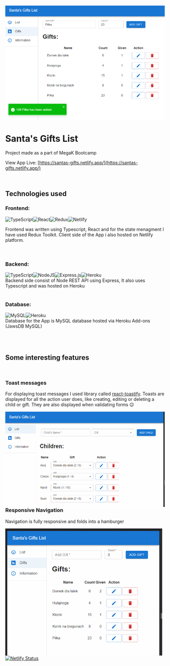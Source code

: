 ![Santa's Gifts List App main view](https://github.com/Kinetic639/megak_lista_mikolaja/blob/main/client/public/img/santas_ogimage.png?raw=true)

# Santa's Gifts List

Project made as a part of MegaK Bootcamp

View App Live: [https://santas-gifts.netlify.app/](https://santas-gifts.netlify.app/)

<br/>

## Technologies used

### Frontend:
![TypeScript](https://img.shields.io/badge/typescript-%23007ACC.svg?style=for-the-badge&logo=typescript&logoColor=white)![React](https://img.shields.io/badge/react-%2320232a.svg?style=for-the-badge&logo=react&logoColor=%2361DAFB)![Redux](https://img.shields.io/badge/redux-%23593d88.svg?style=for-the-badge&logo=redux&logoColor=white)![Netlify](https://img.shields.io/badge/netlify-%23000000.svg?style=for-the-badge&logo=netlify&logoColor=#00C7B7) 

Frontend was written using Typescript, React and for the state menagment I have used Redux Toolkit. Client side of the App i also hosted on Netlify platform. <br/>
<br/><br/>

### Backend:
![TypeScript](https://img.shields.io/badge/typescript-%23007ACC.svg?style=for-the-badge&logo=typescript&logoColor=white)![NodeJS](https://img.shields.io/badge/node.js-6DA55F?style=for-the-badge&logo=node.js&logoColor=white)![Express.js](https://img.shields.io/badge/express.js-%23404d59.svg?style=for-the-badge&logo=express&logoColor=%2361DAFB)![Heroku](https://img.shields.io/badge/heroku-%23430098.svg?style=for-the-badge&logo=heroku&logoColor=white)<br/>
Backend side consist of Node REST API using Express, It also uses Typescript and was hosted on Heroku
<br/><br/>

### Database:
![MySQL](https://img.shields.io/badge/mysql-%2300f.svg?style=for-the-badge&logo=mysql&logoColor=white)![Heroku](https://img.shields.io/badge/heroku-%23430098.svg?style=for-the-badge&logo=heroku&logoColor=white)<br/>
Database for the App is MySQL database hosted via Heroku Add-ons (JawsDB MySQL)

<br/><br/>
## Some interesting features

<br/>

### Toast messages

For displaying toast messages I used library called [react-toastify](https://github.com/fkhadra/react-toastify). Toasts are displayed for all the action user does, like creating, editing or deleting a child or gift. They are also displayed when validating forms 😉

<img src="https://github.com/Kinetic639/megak_lista_mikolaja/blob/main/client/public/img/miniatures%20for%20readme/form_validation.gif?raw=true" align="left" height="300" width="" />

<br/> <br/><br/> <br/><br/> <br/><br/> <br/><br/> <br/><br/> <br/><br/> 

### Responsive Navigation

Navigation is fully responsive and folds into a hamburger

<img src="https://github.com/Kinetic639/megak_lista_mikolaja/blob/main/client/public/img/miniatures%20for%20readme/responsive_nav.gif?raw=true" align="left" height="400" width="" />

<br /><br/> <br/>
<br/> <br/><br/> <br/><br/> <br/><br/> <br/><br/> <br/><br/> <br/><br/> <br/><br/> <br/>
[![Netlify Status](https://api.netlify.com/api/v1/badges/9e9ae1e7-c2a4-444b-8a9a-88358a59f08c/deploy-status)](https://app.netlify.com/sites/santas-gifts/deploys)
